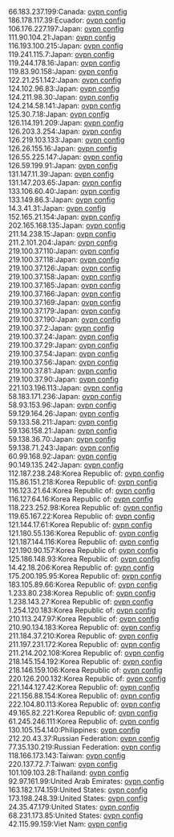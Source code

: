 66.183.237.199:Canada: [ovpn config](vpn/66_183_237_199.ovpn)  
186.178.117.39:Ecuador: [ovpn config](vpn/186_178_117_39.ovpn)  
106.176.227.197:Japan: [ovpn config](vpn/106_176_227_197.ovpn)  
111.90.104.21:Japan: [ovpn config](vpn/111_90_104_21.ovpn)  
116.193.100.215:Japan: [ovpn config](vpn/116_193_100_215.ovpn)  
119.241.115.7:Japan: [ovpn config](vpn/119_241_115_7.ovpn)  
119.244.178.16:Japan: [ovpn config](vpn/119_244_178_16.ovpn)  
119.83.90.158:Japan: [ovpn config](vpn/119_83_90_158.ovpn)  
122.21.251.142:Japan: [ovpn config](vpn/122_21_251_142.ovpn)  
124.102.96.83:Japan: [ovpn config](vpn/124_102_96_83.ovpn)  
124.211.98.30:Japan: [ovpn config](vpn/124_211_98_30.ovpn)  
124.214.58.141:Japan: [ovpn config](vpn/124_214_58_141.ovpn)  
125.30.7.18:Japan: [ovpn config](vpn/125_30_7_18.ovpn)  
126.114.191.209:Japan: [ovpn config](vpn/126_114_191_209.ovpn)  
126.203.3.254:Japan: [ovpn config](vpn/126_203_3_254.ovpn)  
126.219.103.133:Japan: [ovpn config](vpn/126_219_103_133.ovpn)  
126.26.155.16:Japan: [ovpn config](vpn/126_26_155_16.ovpn)  
126.55.225.147:Japan: [ovpn config](vpn/126_55_225_147.ovpn)  
126.59.199.91:Japan: [ovpn config](vpn/126_59_199_91.ovpn)  
131.147.11.39:Japan: [ovpn config](vpn/131_147_11_39.ovpn)  
131.147.203.65:Japan: [ovpn config](vpn/131_147_203_65.ovpn)  
133.106.60.40:Japan: [ovpn config](vpn/133_106_60_40.ovpn)  
133.149.86.3:Japan: [ovpn config](vpn/133_149_86_3.ovpn)  
14.3.41.31:Japan: [ovpn config](vpn/14_3_41_31.ovpn)  
152.165.21.154:Japan: [ovpn config](vpn/152_165_21_154.ovpn)  
202.165.168.135:Japan: [ovpn config](vpn/202_165_168_135.ovpn)  
211.14.238.15:Japan: [ovpn config](vpn/211_14_238_15.ovpn)  
211.2.101.204:Japan: [ovpn config](vpn/211_2_101_204.ovpn)  
219.100.37.110:Japan: [ovpn config](vpn/219_100_37_110.ovpn)  
219.100.37.118:Japan: [ovpn config](vpn/219_100_37_118.ovpn)  
219.100.37.126:Japan: [ovpn config](vpn/219_100_37_126.ovpn)  
219.100.37.158:Japan: [ovpn config](vpn/219_100_37_158.ovpn)  
219.100.37.165:Japan: [ovpn config](vpn/219_100_37_165.ovpn)  
219.100.37.166:Japan: [ovpn config](vpn/219_100_37_166.ovpn)  
219.100.37.169:Japan: [ovpn config](vpn/219_100_37_169.ovpn)  
219.100.37.179:Japan: [ovpn config](vpn/219_100_37_179.ovpn)  
219.100.37.190:Japan: [ovpn config](vpn/219_100_37_190.ovpn)  
219.100.37.2:Japan: [ovpn config](vpn/219_100_37_2.ovpn)  
219.100.37.24:Japan: [ovpn config](vpn/219_100_37_24.ovpn)  
219.100.37.29:Japan: [ovpn config](vpn/219_100_37_29.ovpn)  
219.100.37.54:Japan: [ovpn config](vpn/219_100_37_54.ovpn)  
219.100.37.56:Japan: [ovpn config](vpn/219_100_37_56.ovpn)  
219.100.37.81:Japan: [ovpn config](vpn/219_100_37_81.ovpn)  
219.100.37.90:Japan: [ovpn config](vpn/219_100_37_90.ovpn)  
221.103.196.113:Japan: [ovpn config](vpn/221_103_196_113.ovpn)  
58.183.171.236:Japan: [ovpn config](vpn/58_183_171_236.ovpn)  
58.93.153.96:Japan: [ovpn config](vpn/58_93_153_96.ovpn)  
59.129.164.26:Japan: [ovpn config](vpn/59_129_164_26.ovpn)  
59.133.58.211:Japan: [ovpn config](vpn/59_133_58_211.ovpn)  
59.136.158.21:Japan: [ovpn config](vpn/59_136_158_21.ovpn)  
59.138.36.70:Japan: [ovpn config](vpn/59_138_36_70.ovpn)  
59.138.71.243:Japan: [ovpn config](vpn/59_138_71_243.ovpn)  
60.99.168.92:Japan: [ovpn config](vpn/60_99_168_92.ovpn)  
90.149.135.242:Japan: [ovpn config](vpn/90_149_135_242.ovpn)  
112.187.238.248:Korea Republic of: [ovpn config](vpn/112_187_238_248.ovpn)  
115.86.151.218:Korea Republic of: [ovpn config](vpn/115_86_151_218.ovpn)  
116.123.21.64:Korea Republic of: [ovpn config](vpn/116_123_21_64.ovpn)  
116.127.64.16:Korea Republic of: [ovpn config](vpn/116_127_64_16.ovpn)  
118.223.252.98:Korea Republic of: [ovpn config](vpn/118_223_252_98.ovpn)  
119.65.167.22:Korea Republic of: [ovpn config](vpn/119_65_167_22.ovpn)  
121.144.17.61:Korea Republic of: [ovpn config](vpn/121_144_17_61.ovpn)  
121.180.55.136:Korea Republic of: [ovpn config](vpn/121_180_55_136.ovpn)  
121.187.144.116:Korea Republic of: [ovpn config](vpn/121_187_144_116.ovpn)  
121.190.90.157:Korea Republic of: [ovpn config](vpn/121_190_90_157.ovpn)  
125.186.148.93:Korea Republic of: [ovpn config](vpn/125_186_148_93.ovpn)  
14.42.18.206:Korea Republic of: [ovpn config](vpn/14_42_18_206.ovpn)  
175.200.195.95:Korea Republic of: [ovpn config](vpn/175_200_195_95.ovpn)  
183.105.89.66:Korea Republic of: [ovpn config](vpn/183_105_89_66.ovpn)  
1.233.80.238:Korea Republic of: [ovpn config](vpn/1_233_80_238.ovpn)  
1.238.143.27:Korea Republic of: [ovpn config](vpn/1_238_143_27.ovpn)  
1.254.120.183:Korea Republic of: [ovpn config](vpn/1_254_120_183.ovpn)  
210.113.247.97:Korea Republic of: [ovpn config](vpn/210_113_247_97.ovpn)  
210.90.134.183:Korea Republic of: [ovpn config](vpn/210_90_134_183.ovpn)  
211.184.37.210:Korea Republic of: [ovpn config](vpn/211_184_37_210.ovpn)  
211.197.231.172:Korea Republic of: [ovpn config](vpn/211_197_231_172.ovpn)  
211.214.202.108:Korea Republic of: [ovpn config](vpn/211_214_202_108.ovpn)  
218.145.154.192:Korea Republic of: [ovpn config](vpn/218_145_154_192.ovpn)  
218.146.159.106:Korea Republic of: [ovpn config](vpn/218_146_159_106.ovpn)  
220.126.200.132:Korea Republic of: [ovpn config](vpn/220_126_200_132.ovpn)  
221.144.127.42:Korea Republic of: [ovpn config](vpn/221_144_127_42.ovpn)  
221.156.88.154:Korea Republic of: [ovpn config](vpn/221_156_88_154.ovpn)  
222.104.80.113:Korea Republic of: [ovpn config](vpn/222_104_80_113.ovpn)  
49.165.82.221:Korea Republic of: [ovpn config](vpn/49_165_82_221.ovpn)  
61.245.246.111:Korea Republic of: [ovpn config](vpn/61_245_246_111.ovpn)  
130.105.154.140:Philippines: [ovpn config](vpn/130_105_154_140.ovpn)  
212.20.43.37:Russian Federation: [ovpn config](vpn/212_20_43_37.ovpn)  
77.35.130.219:Russian Federation: [ovpn config](vpn/77_35_130_219.ovpn)  
118.166.173.143:Taiwan: [ovpn config](vpn/118_166_173_143.ovpn)  
220.137.72.7:Taiwan: [ovpn config](vpn/220_137_72_7.ovpn)  
101.109.103.28:Thailand: [ovpn config](vpn/101_109_103_28.ovpn)  
92.97.161.99:United Arab Emirates: [ovpn config](vpn/92_97_161_99.ovpn)  
163.182.174.159:United States: [ovpn config](vpn/163_182_174_159.ovpn)  
173.198.248.39:United States: [ovpn config](vpn/173_198_248_39.ovpn)  
24.35.47.179:United States: [ovpn config](vpn/24_35_47_179.ovpn)  
68.231.173.85:United States: [ovpn config](vpn/68_231_173_85.ovpn)  
42.115.99.159:Viet Nam: [ovpn config](vpn/42_115_99_159.ovpn)  
